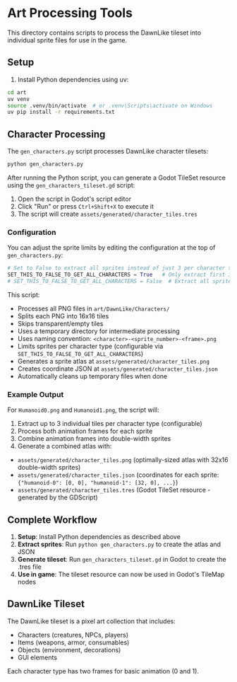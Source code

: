 # Art Processing Tools

This directory contains scripts to process the DawnLike tileset into individual sprite files for use in the game.

## Setup

1. Install Python dependencies using uv:

```bash
cd art
uv venv
source .venv/bin/activate  # or .venv\Scripts\activate on Windows
uv pip install -r requirements.txt
```

## Character Processing

The `gen_characters.py` script processes DawnLike character tilesets:

```bash
python gen_characters.py
```

After running the Python script, you can generate a Godot TileSet resource using the `gen_characters_tileset.gd` script:

1. Open the script in Godot's script editor
2. Click "Run" or press `Ctrl+Shift+X` to execute it
3. The script will create `assets/generated/character_tiles.tres`

### Configuration

You can adjust the sprite limits by editing the configuration at the top of `gen_characters.py`:

```python
# Set to False to extract all sprites instead of just 3 per character type
SET_THIS_TO_FALSE_TO_GET_ALL_CHARACTERS = True   # Only extract first 3 sprites per character
# SET_THIS_TO_FALSE_TO_GET_ALL_CHARACTERS = False  # Extract all sprites
```

This script:

- Processes all PNG files in `art/DawnLike/Characters/`
- Splits each PNG into 16x16 tiles
- Skips transparent/empty tiles
- Uses a temporary directory for intermediate processing
- Uses naming convention: `<character>-<sprite_number>-<frame>.png`
- Limits sprites per character type (configurable via `SET_THIS_TO_FALSE_TO_GET_ALL_CHARACTERS`)
- Generates a sprite atlas at `assets/generated/character_tiles.png`
- Creates coordinate JSON at `assets/generated/character_tiles.json`
- Automatically cleans up temporary files when done

### Example Output

For `Humanoid0.png` and `Humanoid1.png`, the script will:

1. Extract up to 3 individual tiles per character type (configurable)
2. Process both animation frames for each sprite
3. Combine animation frames into double-width sprites
4. Generate a combined atlas with:

- `assets/generated/character_tiles.png` (optimally-sized atlas with 32x16 double-width sprites)
- `assets/generated/character_tiles.json` (coordinates for each sprite: `{"humanoid-0": [0, 0], "humanoid-1": [32, 0], ...}`)
- `assets/generated/character_tiles.tres` (Godot TileSet resource - generated by the GDScript)

## Complete Workflow

1. **Setup**: Install Python dependencies as described above
2. **Extract sprites**: Run `python gen_characters.py` to create the atlas and JSON
3. **Generate tileset**: Run `gen_characters_tileset.gd` in Godot to create the .tres file
4. **Use in game**: The tileset resource can now be used in Godot's TileMap nodes

## DawnLike Tileset

The DawnLike tileset is a pixel art collection that includes:

- Characters (creatures, NPCs, players)
- Items (weapons, armor, consumables)
- Objects (environment, decorations)
- GUI elements

Each character type has two frames for basic animation (0 and 1).
